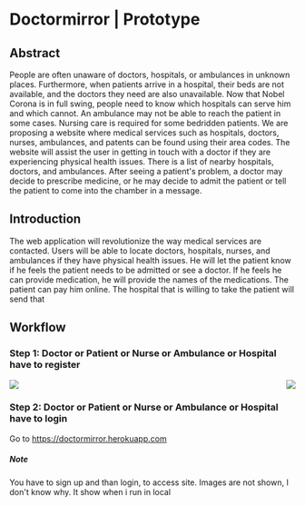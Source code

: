 
# Doctormirror | Prototype

## Abstract

People are often unaware of doctors, hospitals, or ambulances in unknown places. Furthermore, when patients arrive in a hospital, their beds are not available, and the doctors they need are also unavailable. Now that Nobel Corona is in full swing, people need to know which hospitals can serve him and which cannot. An ambulance may not be able to reach the patient in some cases. Nursing care is required for some bedridden patients. We are proposing a website where medical services such as hospitals, doctors, nurses, ambulances, and patents can be found using their area codes. The website will assist the user in getting in touch with a doctor if they are experiencing physical health issues. There is a list of nearby hospitals, doctors, and ambulances. After seeing a patient's problem, a doctor may decide to prescribe medicine, or he may decide to admit the patient or tell the patient to come into the chamber in a message.

## Introduction

The web application will revolutionize the way medical services are contacted. Users will be able to locate doctors, hospitals, nurses, and ambulances if they have physical health issues. He will let the patient know if he feels the patient needs to be admitted or see a doctor. If he feels he can provide medication, he will provide the names of the medications. The patient can pay him online. The hospital that is willing to take the patient will send that


## Workflow

### Step 1: Doctor or Patient or Nurse or Ambulance or Hospital have to register

<div>

<img src="https://user-images.githubusercontent.com/55041104/196102749-c3ef6435-bccc-4ac0-b956-fb2f41135216.png">

<img style="float:right" src="https://user-images.githubusercontent.com/55041104/196103313-1168f0b8-ca7b-4de8-9e0c-8109b4f73b45.png">

</div>

### Step 2: Doctor or Patient or Nurse or Ambulance or Hospital have to login



Go to https://doctormirror.herokuapp.com


##### Note
You have to sign up and than login, to access site. Images are not shown, I don't know why. It show when i run in local



